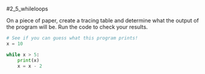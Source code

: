 #2_5_whileloops

On a piece of paper, create a tracing table and determine what the output of the program will be.  Run the code to check your results.

```python
# See if you can guess what this program prints!
x = 10

while x > 5:
    print(x)
    x = x - 2
```
